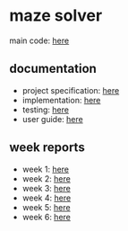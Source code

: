 # maze solver
main code: [here](main)
## documentation
- project specification: [here](documentation/project_specification.md) <br />
- implementation: [here](documentation/implementation.md)
- testing: [here](documentation/testing.md) <br/>
- user guide: [here](documentation/testing.md) <br/>
## week reports
- week 1: [here](week_reports/week1_report.md) <br/>
- week 2: [here](week_reports/week2_report.md) <br/>
- week 3: [here](week_reports/week3_report.md) <br/>
- week 4: [here](week_reports/week4_report.md) <br/>
- week 5: [here](week_reports/week5_report.md) <br/>
- week 6: [here](week_reports/week6_report.md) <br/>



